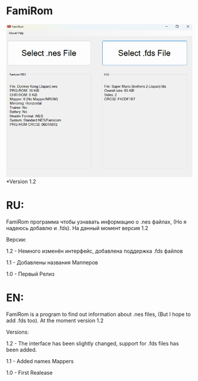 # FamiRom

![](1.2.png)
*Version 1.2


# RU:
FamiRom программа чтобы узнавать информацию о .nes файлах, (Но я надеюсь добавлю и .fds).
На данный момент версия 1.2

Версии:

1.2 - Немного изменён интерфейс, добавлена поддержка .fds файлов

1.1 - Добавлены названия Мапперов

1.0 - Первый Релиз

# EN:
FamiRom is a program to find out information about .nes files, (But I hope to add .fds too).
At the moment version 1.2

Versions:

1.2 - The interface has been slightly changed, support for .fds files has been added.

1.1 - Added names Mappers

1.0 - First Realease
